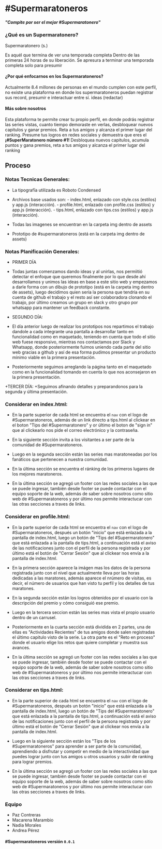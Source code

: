 # #Supermaratoneros

##### "Compite por ser el mejor #Supermaratonero"

### ¿Qué es un Supermaratonero?

Supermaratonero (s.)

Es aquél que termina de ver una temporada completa
Dentro de las primeras 24 horas de su liberación. Se apresura a terminar una temporada completa solo para presumir

#### ¿Por qué enfocarnos en los Supermaratoneros?

Actualmente 8.4 millones de personas en el mundo cumplen con este perfil, no existe una plataforma en donde los supermaratoneros puedan registrar sus record, presumir e interactuar entre sí.
ideas (redactar)

#### Más sobre nosotros

Esta plataforma te permite crear tu propio perfil, en donde podrás registrar las series vistas, cuanto tiempo demoraste en verlas, desbloquear nuevos capitulos y ganar premios.
Reta a tus amigos y alcanza el primer lugar del ranking. Presume tus logros en redes sociales y demuestra que eres el **¡#SuperMaratonero número #1!**
Desbloquea nuevos capitulos, acumula puntos y gana premios, reta a tus amigos y alcanza el primer lugar del ranking



## Proceso



### Notas Tecnicas Generales:

+ La tipografīa utilizada es Roboto Condensed

+ Archivos base usados son: - index.html, enlazado con style.css (estilos) y app.js (interacción).
							- profile.html, enlazado con profile.css (estilos) y app.js (interacción).
							- tips.html, enlazado con tips.css (estilos) y app.js (interacción).

+ Todas las imagenes se encuentran en la carpeta img dentro de assets

+ Prototipo de #supermaratoneros (está en la carpeta img dentro de assets)

### Notas Planificación Generales:

+ PRIMER DÍA
+ Todas juntas comenzamos dando ideas y al unirlas, nos permiitió detectar el enfoque que queremos finalmente por lo que desde ahí desarrollamos y unimos las ideas en base a este sitio web y empezamos a darle forma con un dibujo de prototipo (está en la carpeta img dentro de assets), luego decidimos quien sería la persona que tendría en su cuenta de github el trabajo y el resto así ser colaboradora clonando el trabajo, por último creamos un grupo en slack y otro grupo por whatsapp para mantener un feedback constante.

+ SEGUNDO DÍA:
+ El día anterior luego de realizar los prototipos nos repartimos el trabajo dandole a cada integrante una pantalla a desarrollar tanto en funcionalidad como en maquetado, teniendo en cuenta que todo el sitio web fuese responsivo, mientras nos contactamos por Slack y Whatsapp, donde posteriormente fuimos uniendo cada parte del sitio web gracias a github y así de esa forma pudimos presentar un producto mínimo viable en la primera presentación.
+ Posteriormente seguimos arreglando la página tanto en el maquetado como en la funcionalidad tomando en cuenta lo que nos aconsejaron en la primera presentación.

+TERCER DÍA:
+Seguimos afinando detalles y preparandonos para la segunda y última presentación.


### Considerar en index.html: 

+ En la parte superior de cada html se encuentra el `nav` con el logo de #Supermaratoneros, además de un link directo a tips.html al clickear en el boton "Tips del #Supermaratonero" y or último el boton de "sign in" que al clickearlo nos pide el correo electrónico y la contraseña.

+ En la siguiente sección invita a los visitantes a ser parte de la comunidad de #Supermaratoneros.

+ Luego en la segunda sección están las series mas maratoneadas por los fanáticos que pertenecen a nuestra comunidad.

+ En la última sección se encuentra el ránking de los primeros lugares de los mejores maratoneros.

+ En la última sección se agregó un footer con las redes sociales a las que se puede ingresar, también desde footer se puede contactar con el equipo soporte de la web, además de saber sobre nosotros como sitio web de #Supermaratoneros y por último nos permite interactucar con las otras secciones a traves de links.


### Considerar en profile.html: 

+ En la parte superior de cada html se encuentra el `nav` con el logo de #Supermaratoneros, después un botón "inicio" que está enlazada a la pantalla de index.html, luego un botón de "Tips del #Supermaratonero" que está enlazada a la pantalla de tips.html, a continuación está el aviso de las notificaciones junto con el perfil de la persona registrada y por último está el botón de "Cerrar Sesión" que al clickear nos envía a la pantalla de index.html.

+ En la primera sección aparece la imágen mas los datos de la persona registrada junto con el nivel que actualmente lleva por las horas dedicadas a las maratones, además aparece el nrúmero de visitas, es decir, el número de usuarios que han visto tu perfil y los detalles de tus maratones.

+ En la segunda sección están los logros obtenidos por el usuario con la descripción del premio y cómo consiguió ese premio.

+ Luego en la tercera seccion están las series mas vista el propio usuario dentro de un carrusel.
	
+ Posteriormente en la cuarta sección está dividida en 2 partes, una de ellas es "Actividades Recientes" de tus amigos donde salen registradas el último capitulo visto de la serie. La otra parte es el "Reto en proceso" donde el usuario elige los retos que quiere completar y muestra sus avances.

+ En la última sección se agregó un footer con las redes sociales a las que se puede ingresar, también desde footer se puede contactar con el equipo soporte de la web, además de saber sobre nosotros como sitio web de #Supermaratoneros y por último nos permite interactucar con las otras secciones a traves de links.


### Considerar en tips.html:

+ En la parte superior de cada html se encuentra el `nav` con el logo de #Supermaratoneros, después un botón "inicio" que está enlazada a la pantalla de index.html, luego un botón de "Tips del #Supermaratonero" que está enlazada a la pantalla de tips.html, a continuación está el aviso de las notificaciones junto con el perfil de la persona registrada y por último está el botón de "Cerrar Sesión" que al clickear nos envía a la pantalla de index.html.

+ Luego en la siguiente sección están los "Tips de los #Supermaratoneros" para aprender a ser parte de la comunidad, aprendiendo a disfrutar y competir en medio de la interactividad que puedes lograr junto con tus amigos u otros usuarios y subir de ranking para lograr premios.

+ En la última sección se agregó un footer con las redes sociales a las que se puede ingresar, también desde footer se puede contactar con el equipo soporte de la web, además de saber sobre nosotros como sitio web de #Supermaratoneros y por último nos permite interactucar con las otras secciones a traves de links.


 ### Equipo

 + Paz Contreras
 + Macarena Marambio
 + Nadia Morales
 + Andrea Pérez



#### #Supermaratoneros versión `0.0.1`